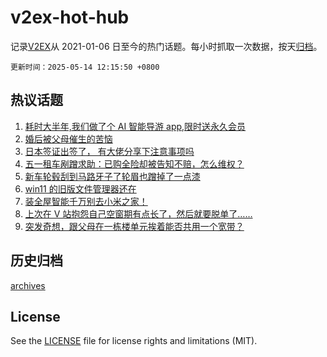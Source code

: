 # v2ex-hot-hub

 记录[V2EX](https://www.v2ex.com/)从 2021-01-06 日至今的热门话题。每小时抓取一次数据，按天[归档](archives)。

`更新时间：2025-05-14 12:15:50 +0800`

## 热议话题

1. [耗时大半年,我们做了个 AI 智能导游 app,限时送永久会员](https://www.v2ex.com/t/1131474)
1. [婚后被父母催生的苦恼](https://www.v2ex.com/t/1131425)
1. [日本签证出签了， 有大佬分享下注意事项吗](https://www.v2ex.com/t/1131418)
1. [五一租车剐蹭求助：已购全险却被告知不赔，怎么维权？](https://www.v2ex.com/t/1131585)
1. [新车轮毂刮到马路牙子了轮眉也蹭掉了一点漆](https://www.v2ex.com/t/1131406)
1. [win11 的旧版文件管理器还在](https://www.v2ex.com/t/1131392)
1. [装全屋智能千万别去小米之家！](https://www.v2ex.com/t/1131587)
1. [上次在 V 站抱怨自己空窗期有点长了，然后就要脱单了……](https://www.v2ex.com/t/1131429)
1. [突发奇想，跟父母在一栋楼单元挨着能否共用一个宽带？](https://www.v2ex.com/t/1131413)

## 历史归档

[archives](archives)

## License

See the [LICENSE](LICENSE) file for license rights and limitations (MIT).
